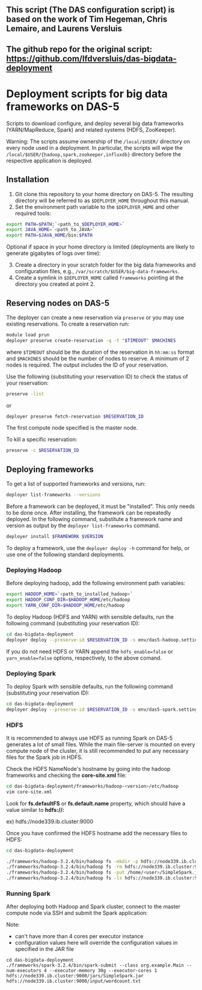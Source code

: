 ## This script (The DAS configuration script) is based on the work of Tim Hegeman, Chris Lemaire, and Laurens Versluis 
## The github repo for the original script: https://github.com/lfdversluis/das-bigdata-deployment

# Deployment scripts for big data frameworks on DAS-5
Scripts to download configure, and deploy several big data frameworks (YARN/MapReduce, Spark) and related systems (HDFS, ZooKeeper).

Warning: The scripts assume ownership of the `/local/$USER/` directory on every node used in a deployment. In particular, the scripts will wipe the `/local/$USER/{hadoop,spark,zookeeper,influxdb}` directory before the respective application is deployed.

## Installation
1. Git clone this repository to your home directory on DAS-5. The resulting directory will be referred to as `$DEPLOYER_HOME` throughout this manual.
2. Set the environment path variable to the `$DEPLOYER_HOME` and other required tools:

```bash
export PATH=$PATH:`<path_to_$DEPLOYER_HOME>`
export JAVA_HOME=`<path_to_JAVA>`
export PATH=$JAVA_HOME/bin:$PATH
```

Optional if space in your home directory is limited (deployments are likely to generate gigabytes of logs over time):

3. Create a directory in your scratch folder for the big data frameworks and configuration files, e.g., `/var/scratch/$USER/big-data-frameworks`.
4. Create a symlink in `$DEPLOYER_HOME` called `frameworks` pointing at the directory you created at point 2.

## Reserving nodes on DAS-5
The deployer can create a new reservation via `preserve` or you may use existing reservations. To create a reservation run:

```bash
module load prun
deployer preserve create-reservation -q -t "$TIMEOUT" $MACHINES
```

where `$TIMEOUT` should be the duration of the reservation in `hh:mm:ss` format and `$MACHINES` should be the number of nodes to reserve. A minimum of 2 nodes is required. The output includes the ID of your reservation.

Use the following (substituting your reservation ID) to check the status of your reservation:

```bash
preserve -list 
```

or

```bash
deployer preserve fetch-reservation $RESERVATION_ID
```

The first compute node specified is the master node.

To kill a specific reservation:

```bash
preserve -c $RESERVATION_ID
```

## Deploying frameworks
To get a list of supported frameworks and versions, run:

```bash
deployer list-frameworks --versions
```

Before a framework can be deployed, it must be "installed". This only needs to be done once. After installing, the framework can be repeatedly deployed. In the following command, substitute a framework name and version as output by the `deployer list-frameworks` command.

```bash
deployer install $FRAMEWORK $VERSION
```

To deploy a framework, use the `deployer deploy -h` command for help, or use one of the following standard deployments.

### Deploying Hadoop
Before deploying hadoop, add the following environment path variables:

```bash
export HADOOP_HOME=`<path_to_installed_hadoop>`
export HADOOP_CONF_DIR=$HADOOP_HOME/etc/hadoop
export YARN_CONF_DIR=$HADOOP_HOME/etc/hadoop
```

To deploy Hadoop (HDFS and YARN) with sensible defaults, run the following command (substituting your reservation ID):

```bash
cd das-bigdata-deployment
deployer deploy --preserve-id $RESERVATION_ID -s env/das5-hadoop.settings hadoop 3.2.4
```

If you do not need HDFS or YARN append the `hdfs_enable=false` or `yarn_enable=false` options, respectively, to the above comand.

### Deploying Spark
To deploy Spark with sensible defaults, run the following command (substituting your reservation ID):

```bash
cd das-bigdata-deployment
deployer deploy --preserve-id $RESERVATION_ID -s env/das5-spark.settings spark 3.2.4
```

### HDFS
It is recommended to always use HDFS as running Spark on DAS-5 generates a lot of small files. While the main file-server is mounted on every compute node of the cluster, it is still recommended to put any necessary files for the Spark job in HDFS.

Check the HDFS NameNode's hostname by going into the hadoop frameworks and checking the **core-site.xml** file:
```bash
cd das-bigdata-deployment/frameworks/hadoop-<version>/etc/hadoop
vim core-site.xml
```

Look for **fs.defaultFS** or **fs.default.name** property, which should have a value similar to **hdfs://<namenode-hostname>:<port>**

ex) hdfs://node339.ib.cluster:9000

Once you have confirmed the HDFS hostname add the necessary files to HDFS:

```bash
cd das-bigdata-deployment

./frameworks/hadoop-3.2.4/bin/hadoop fs -mkdir -p hdfs://node339.ib.cluster:9000/jars
./frameworks/hadoop-3.2.4/bin/hadoop fs -rm hdfs://node339.ib.cluster:9000/jars/SimpleSpark.jar
./frameworks/hadoop-3.2.4/bin/hadoop fs -put /home/<user>/SimpleSpark.jar hdfs://node339.ib.cluster:9000/jars/SimpleSpark.jar
./frameworks/hadoop-3.2.4/bin/hadoop fs -ls hdfs://node339.ib.cluster:9000/jars/SimpleSpark.jar
```

### Running Spark
After deploying both Hadoop and Spark cluster, connect to the master compute node via SSH and submit the Spark application:

Note:
- can't have more than 4 cores per executor instance
- configuration values here will override the configuration values in specified in the JAR file

```
cd das-bigdata-deployment
./frameworks/spark-3.2.4/bin/spark-submit --class org.example.Main --num-executors 4 --executor-memory 30g --executor-cores 1 hdfs://node339.ib.cluster:9000/jars/SimpleSpark.jar hdfs://node339.ib.cluster:9000/input/wordcount.txt
```
